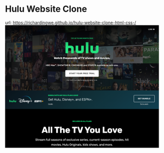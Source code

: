 # Hulu Website Clone

url: https://richardingwe.github.io/hulu-website-clone-html-css-/
![Hulu Clone](/img/screen.png 'Hulu Clone')
